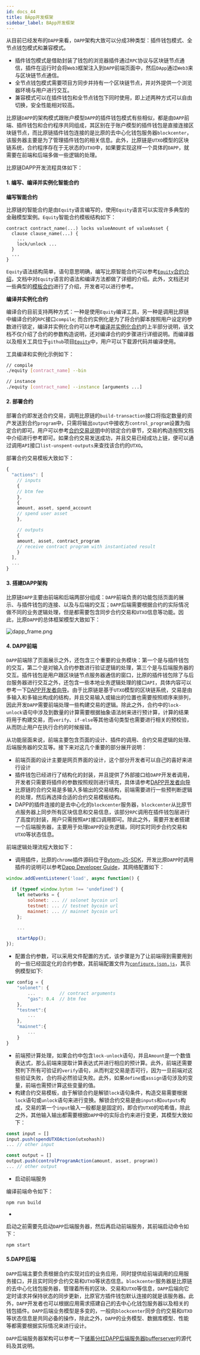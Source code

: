 ```yaml
---
id: docs_44
title: BApp开发框架
sidebar_label: BApp开发框架
---
```


从目前已经发布的`DAPP`来看，`DAPP`架构大致可以分成3种类型：插件钱包模式、全节点钱包模式和兼容模式。

- 插件钱包模式是借助封装了钱包的浏览器插件通过`RPC`协议与区块链节点通信，插件在运行时会将`Web3`框架注入到`DAPP`前端页面中，然后`DApp`通过`Web3`来与区块链节点通信。
- 全节点钱包模式需要项目方同步并持有一个区块链节点，并对外提供一个浏览器环境与用户进行交互。
- 兼容模式可以在插件钱包和全节点钱包下同时使用，即上述两种方式可以自由切换，安全性能相对较高。

比原链`DAPP`的架构模式跟账户模型`DAPP`的插件钱包模式有些相似，都是由`DAPP`前端、插件钱包和合约程序共同组成，其区别在于账户模型的插件钱包是直接连接区块链节点，而比原链插件钱包连接的是比原的去中心化钱包服务器`blockcenter`，该服务器主要是为了管理插件钱包的相关信息。此外，比原链是`UTXO`模型的区块链系统，合约程序存在于无状态的`UTXO`中，如果要实现这样一个具体的`DAPP`，就需要在前端和后端多做一些逻辑的处理。

比原链DAPP开发流程具体如下：

#### 1. 编写、编译并实例化智能合约

**编写智能合约**

比原链的智能合约是由`Equity`语言编写的，使用`Equity`语言可以实现许多典型的金融模型案例。`Equity`智能合约模板结构如下：

```
contract contract_name(...) locks valueAmount of valueAsset {
  clause clause_name(...) {
    ...
    lock/unlock ...
  }
  ...
}
```

`Equity`语法结构简单，语句意思明确，编写比原智能合约可以参考[`Equity`合约介绍](https://docs.bytom.io/mydoc_smart_contract_overview.cn.html)，文档中对`Equity`语言的语法和编译方法都做了详细的介绍。此外，文档还对一些典型的[模板合约](https://docs.bytom.io/mydoc_contract_template.cn.html)进行了介绍，开发者可以进行参考。

**编译并实例化合约**

编译合约目前支持两种方式：一种是使用`Equity`编译工具，另一种是调用比原链中编译合约的`RPC`接口`compile`; 而合约实例化是为了将合约脚本按照用户设定的参数进行锁定，编译并实例化合约可以参考[编译并实例化合约](https://docs.bytom.io/mydoc_smart_contract_build.cn.html)的上半部分说明，该文档不仅介绍了合约的参数构造说明，还对编译合约的步骤进行详细说明。而编译器以及相关工具位于`github`项目[`Equity`](https://github.com/Bytom/equity)中，用户可以下载源代码并编译使用。

工具编译和实例化示例如下：

```sh
// compile
./equity [contract_name] --bin

// instance
./equity [contract_name] --instance [arguments ...]
```

#### 2. 部署合约

部署合约即发送合约交易，调用比原链的`build-transaction`接口将指定数量的资产发送到合约`program`中，只需将输出`output`中接收方`control_program`设置为指定合约即可。用户可以参考[合约交易说明](https://docs.bytom.io/mydoc_smart_contract_build.cn.html)中的锁定合约章节，交易的构造按照文档中介绍进行参考即可。如果合约交易发送成功，并且交易已经成功上链，便可以通过调用`API`接口`list-unspent-outputs`来查找该合约的`UTXO`。

部署合约交易模板大致如下：

```javascript
{
  "actions": [
    // inputs
    {
	// btm fee
    },
    {
	amount, asset, spend_account
	// spend user asset
    },

    // outputs
    {
	amount, asset, contract_program
	// receive contract program with instantiated result
    }
  ],
  ...
}
```

#### 3. 搭建DAPP架构

比原链`DAPP`主要由前端和后端两部分组成：`DAPP`前端负责的功能包括页面的展示、与插件钱包的连接、以及与后端的交互；`DAPP`后端需要根据合约的实际情况做不同的业务逻辑处理，但是都需要包含同步合约交易和`UTXO`信息等功能。因此，比原`DAPP`的总体框架模型大致如下：

![dapp_frame.png](https://cdn.nlark.com/yuque/0/2019/png/439737/1568100945321-0cb3ebdf-14f2-4052-aa72-d8fa31f56f6f.png#align=left&display=inline&height=963&name=dapp_frame.png&originHeight=963&originWidth=1127&search=&size=138658&status=done&width=1127)

#### 4. DAPP前端

`DAPP`前端除了页面展示之外，还包含三个重要的业务模块：第一个是与插件钱包的交互，第二个是对输入合约参数进行验证逻辑的处理，第三个是与后端服务器的交互。插件钱包是用户跟区块链节点服务器通信的窗口，比原的插件钱包除了与后台服务器进行交互之外，还包含一些本地业务逻辑处理的接口`API`，具体内容可以参考一下[DAPP开发者向导](https://github.com/Bytom/Bystore/wiki/Dapp-Developer-Guide)。由于比原链是基于`UTXO`模型的区块链系统，交易是由多输入和多输出构成的结构，并且交易输入或输出的位置也需要按照顺序来排列，因此开发`DAPP`需要前端处理一些构建交易的逻辑。除此之外，合约中的`lock-unlock`语句中涉及到数量的计算需要根据抽象语法树来进行预计算，计算的结果将用于构建交易，而`verify`、`if-else`等其他语句类型也需要进行相关的预校验，从而防止用户在执行合约的时候报错。

从功能层面来说，前端主要包含页面的设计、插件的调用、合约交易逻辑的处理、后端服务器的交互等。接下来对这几个重要的部分展开说明：

- 前端页面的设计主要是网页界面的设计，这个部分开发者可以自己的喜好来进行设计
- 插件钱包已经进行了结构化的封装，并且提供了外部接口给`DAPP`开发者调用，开发者只需要将插件的参数按照规则进行填充，具体请参考[DAPP开发者向导](https://github.com/Bytom/Bystore/wiki/Dapp-Developer-Guide)
- 比原链的合约交易是多输入多输出的交易结构，前端需要进行一些预判断逻辑的处理，然后再选择合适的合约交易模板结构。
- DAPP的插件连接的是去中心化的`blockcenter`服务器，`blockcenter`从比原节点服务器上同步所有区块信息和交易信息，该部分`RPC`调用在插件钱包层进行了高度的封装，用户只需按照`API`接口调用即可。除此之外，需要开发者搭建一个后端服务器，主要用于处理`DAPP`的业务逻辑，同时实时同步合约交易和`UTXO`等状态信息。

前端逻辑处理流程大致如下：

- 调用插件，比原的`chrome`插件源码位于[Bytom-JS-SDK](https://github.com/Bytom/Bytom-JS-SDK)，开发比原`DAPP`时调用插件的说明可以参考[Dapp Developer Guide](https://github.com/Bytom/Bystore/wiki/Dapp-Developer-Guide)，其网络配置如下：
```javascript
window.addEventListener('load', async function() {

  if (typeof window.bytom !== 'undefined') {
    let networks = {
        solonet: ... // solonet bycoin url 
        testnet: ... // testnet bycoin url 
        mainnet: ... // mainnet bycoin url 
    };

    ...

    startApp();
});
```

- 配置合约参数，可以采用文件配置的方式，该步骤是为了让前端得到需要用到的一些已经固定化的合约参数，其前端配置文件为[`configure.json.js`](https://github.com/Bytom/Bytom-Dapp-Demo/blob/master/contracts/configure.json.js)，其示例模型如下:
```javascript
var config = {
    "solonet": {
        ...         // contract arguments
        "gas": 0.4  // btm fee
    },
    "testnet":{
        ...
    },
    "mainnet":{
        ...
    }
}
```

- 前端预计算处理，如果合约中包含`lock-unlock`语句，并且`Amount`是一个数值表达式，那么前端来提取计算表达式并进行相应的预计算。此外，前端还需要预判下所有可验证的`verify`语句，从而判定交易是否可行，因为一旦前端对这些验证失败，合约将必然验证失败。此外，如果`define`或`assign`语句涉及的变量，前端也需预计算这些变量的值。
- 构建合约交易模板，由于解锁合约是解锁`lock`语句条件，构造交易需要根据`lock`语句或`unlock`语句来进行变换。解锁合约交易是由`inputs`和`outputs`构成，交易的第一个`input`输入一般都是是固定的，即合约`UTXO`的哈希值，除此之外，其他输入输出都需要根据`DAPP`中的实际合约来进行变更，其模型大致如下：
```javascript
const input = []
input.push(spendUTXOAction(utxohash))
... // other input

const output = []
output.push(controlProgramAction(amount, asset, program))
... // other output
```

- 启动前端服务

编译前端命令如下：
```sh
npm run build
```

- 
启动之前需要先启动`DAPP`后端服务器，然后再启动前端服务，其前端启动命令如下：
```sh
npm start
```

#### 5.DAPP后端

`DAPP`后端主要负责根据合约实现对应的业务应用，同时提供给前端调用的应用服务接口，并且实时同步合约交易和`UTXO`等状态信息。`blockcenter`服务器是比原链的去中心化钱包服务器，管理着所有的区块、交易和`UTXO`等信息，`DAPP`后端向它定时请求并保持状态的同步更新，比原官方插件钱包默认连接的就是该服务器。此外，`DAPP`开发者也可以根据应用需求搭建自己的去中心化钱包服务器以及相关的钱包插件。`DAPP`后端业务模型是多变的，一般向`blockcenter`同步合约交易和`UTXO`等状态信息是共同必备的操作，除此之外，`DAPP`的业务模型、数据库模型、性能等都需要根据实际情况来进行设计。

`DAPP`后端服务器架构可以参考一下[储蓄分红DAPP后端服务器bufferserver](https://github.com/oysheng/bufferserver)的源代码及其说明。
